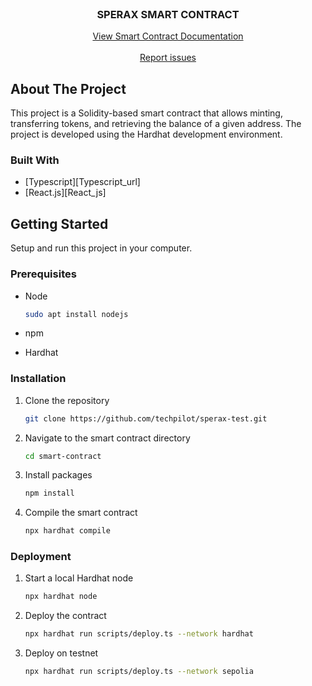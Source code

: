 <br />
<div align="center">
  <h3 align="center">SPERAX SMART CONTRACT</h3>

  <p align="center">
  <a href="https://github.com/techpilot/sperax-test/blob/main/smart-contract/sperax-smart-contract-doc.pdf">View Smart Contract Documentation</a>
    <br />
    <br />
    <a href="https://github.com/techpilot/sperax-test.git/issues">Report issues</a>
  </p>
</div>

## About The Project

This project is a Solidity-based smart contract that allows minting, transferring tokens, and retrieving the balance of a given address. The project is developed using the Hardhat development environment.

### Built With

- [Typescript][Typescript_url]
- [React.js][React_js]

## Getting Started

Setup and run this project in your computer.

### Prerequisites

- Node

  ```sh
  sudo apt install nodejs
  ```

- npm

- Hardhat

### Installation

1. Clone the repository
   ```sh
   git clone https://github.com/techpilot/sperax-test.git
   ```
2. Navigate to the smart contract directory

   ```sh
   cd smart-contract
   ```

3. Install packages
   ```sh
   npm install
   ```
4. Compile the smart contract
   ```sh
   npx hardhat compile
   ```

### Deployment

1. Start a local Hardhat node

   ```sh
   npx hardhat node
   ```

2. Deploy the contract
   ```sh
   npx hardhat run scripts/deploy.ts --network hardhat
   ```
3. Deploy on testnet
   ```sh
   npx hardhat run scripts/deploy.ts --network sepolia
   ```
